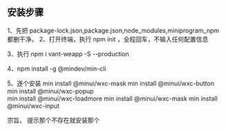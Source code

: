 
## 安装步骤
1、先把 package-lock.json,package.json,node_modules,miniprogram_npm都删干净。
2、打开终端，执行 npm init ，全程回车，不输入任何配置信息

3、执行 npm i vant-weapp -S --production

4、npm install -g @mindev/min-cli

5、逐个安装 
min install @minui/wxc-mask 
 min install @minui/wxc-button 
  min install @minui/wxc-popup   
  min install @minui/wxc-loadmore 
  min install   @minui/wxc-mask
  min install   @minui/wxc-input
  
   宗旨，  提示那个不存在就安装那个